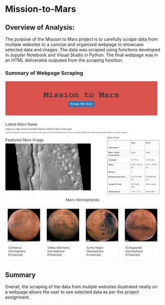 # Mission-to-Mars

## Overview of Analysis:
The purpose of the Mission to Mars project is to carefully scrape data from mulitple websites to a concise and organized webpage to showcase selected data and images. The data was scraped using functions developed in Jupyter Notebook and Visual Studio in Python. The final webpage was in an HTML deliverable outputed from the scraping function. 

### Summary of Webpage Scraping
![Webpage](images/Mars_1.PNG)
![Hemispheres](images/Mars_2.PNG)

## Summary
Overall, the scraping of the data from muliple websites illustrated neatly on a webpage allows the user to see selected data as per the project assignment. 

